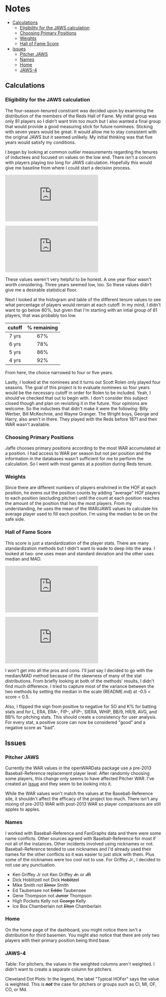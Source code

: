 Notes
================

-   [Calculations](#calculations)
    -   [Eligibility for the JAWS calculation](#eligibility-for-the-jaws-calculation)
    -   [Choosing Primary Positions](#choosing-primary-positions)
    -   [Weights](#weights)
    -   [Hall of Fame Score](#hall-of-fame-score)
-   [Issues](#issues)
    -   [Pitcher JAWS](#pitcher-jaws)
    -   [Names](#names)
    -   [Home](#home)
    -   [JAWS-4](#jaws-4)

Calculations
------------

### Eligibility for the JAWS calculation

The four-season-tenured constraint was decided upon by examining the distribution of the members of the Reds Hall of Fame. My initial group was only 81 players so I didn't want trim too much but I also wanted a final group that would provide a good measuring stick for future nominees. Sticking with seven years would be great. It would allow me to stay consistent with the original JAWS but it seemed unlikely. My initial thinking was that five years would satisfy my conditions.

I began by looking at common outlier measurements regarding the tenures of inductees and focused on values on the low end. There isn't a concern with players playing *too* long for JAWS calculation. Hopefully this would give me baseline from where I could start a decision process.

![\\text{threshold} = \\text{median} - 2\*\\text{MAD} = 3.0696](https://latex.codecogs.com/png.latex?%5Ctext%7Bthreshold%7D%20%3D%20%5Ctext%7Bmedian%7D%20-%202%2A%5Ctext%7BMAD%7D%20%3D%203.0696 "\text{threshold} = \text{median} - 2*\text{MAD} = 3.0696")

![\\text{threshold} = \\text{1st quartile} - 1.5\*\\text{IQR} = 1](https://latex.codecogs.com/png.latex?%5Ctext%7Bthreshold%7D%20%3D%20%5Ctext%7B1st%20quartile%7D%20-%201.5%2A%5Ctext%7BIQR%7D%20%3D%201 "\text{threshold} = \text{1st quartile} - 1.5*\text{IQR} = 1")

These values weren't very helpful to be honest. A one year floor wasn't worth considering. Three years seemed low, too. So these values didn't give me a desirable statistical floor.

Next I looked at the histogram and table of the different tenure values to see what percentage of players would remain at each cutoff. In my mind, I didn't want to go below 80%, but given that I'm starting with an intial group of 81 players, that was probably too low.

| cutoff | % remaining |
|:------:|:-----------:|
|  7 yrs |     67%     |
|  6 yrs |     78%     |
|  5 yrs |     86%     |
|  4 yrs |     92%     |

From here, the choice narrowed to four or five years.

Lastly, I looked at the nominees and it turns out Scott Rolen only played four seasons. The goal of this project is to evaluate nominees so four years would be the necessary cutoff in order for Rolen to be included. Yeah, I should've checked that out to begin with. I don't consider this subject closed though and plan on revisiting it in the future. Your opinions are welcome. So the inductees that didn't make it were the following: Billy Werber, Bill McKechnie, and Wayne Granger. The Wright boys, George and Harry, also aren't in there. They played with the Reds before 1871 and their WAR wasn't available.

### Choosing Primary Positions

Jaffe chooses primary positions according to the most WAR accumulated at a position. I had access to WAR per season but not per position and the information in the databases wasn't sufficient for me to perform the calculation. So I went with most games at a position during Reds tenure.

### Weights

Since there are different numbers of players enshrined in the HOF at each position, he evens out the position counts by adding "average" HOF players to each position (excluding pitcher) until the count at each position reaches the amount of the position that has the most players. From my understanding, he uses the mean of the WAR/JAWS values to calculate his average player used to fill each position. I'm using the median to be on the safe side.

### Hall of Fame Score

This score is just a standardization of the player stats. There are many standardization methods but I didn't want to wade to deep into the area. I looked at two: one uses mean and standard deviation and the other uses median and MAD.

![\\text{score} = \\frac{\\text{player stat value} - \\text{HOF stat median}}{\\text{HOF stat MAD}}](https://latex.codecogs.com/png.latex?%5Ctext%7Bscore%7D%20%3D%20%5Cfrac%7B%5Ctext%7Bplayer%20stat%20value%7D%20-%20%5Ctext%7BHOF%20stat%20median%7D%7D%7B%5Ctext%7BHOF%20stat%20MAD%7D%7D "\text{score} = \frac{\text{player stat value} - \text{HOF stat median}}{\text{HOF stat MAD}}")

![\\text{score} = \\frac{\\text{player stat value} - \\text{HOF stat mean}}{\\text{HOF stat sd}}](https://latex.codecogs.com/png.latex?%5Ctext%7Bscore%7D%20%3D%20%5Cfrac%7B%5Ctext%7Bplayer%20stat%20value%7D%20-%20%5Ctext%7BHOF%20stat%20mean%7D%7D%7B%5Ctext%7BHOF%20stat%20sd%7D%7D "\text{score} = \frac{\text{player stat value} - \text{HOF stat mean}}{\text{HOF stat sd}}")

I won't get into all the pros and cons. I'll just say I decided to go with the median/MAD method because of the skewness of many of the stat distributions. From briefly looking at both of the methods' results, I didn't find much difference. I tried to capture most of the variance between the two methods by setting the median in the scale (README.md) at -0.5 &lt; score &lt; 0.5.

Also, I flipped the sign from positive to negative for SO and K% for batting stats and for L, ERA, ERA-, FIP-, xFIP-, SIERA, WHIP, BB/9, HR/9, AVG, and BB% for pitching stats. This should create a consistency for user analysis. For every stat, a positive score can now be considered "good" and a negative score as "bad".

Issues
------

### Pitcher JAWS

Currently the WAR values in the openWARData package use a pre-2013 Baseball-Reference replacement player level. After randomly choosing some players, this change only seems to have affected Pitcher WAR. I've created an [issue](https://github.com/beanumber/openWARData/issues/11) and they seem to be looking into it.

While the WAR values won't match the values at the Baseball-Reference site, it shouldn't affect the efficacy of the project too much. There isn't any mixing of pre-2013 WAR with post-2013 WAR so player comparisons are still apples to apples.

### Names

I worked with Baseball-Reference and FanGraphs data and there were some name conflicts. Other sources agreed with Baseball-Reference for most if not all of the instances. Other incidents involved using nicknames or not. Baseball-Reference tended to use nicknames and I'd already used their names for the other conflicts so it was easier to just stick with them. Plus some of the nicknames were too cool not to use. For Griffey Jr., I decided to not use any punctuation.

-   Ken Griffey Jr not Ken Griffey ~~Jr.~~ or ~~JR~~
-   Dick Hoblitzell not Dick ~~Hoblitzel~~
-   Mike Smith not ~~Elmer~~ Smith
-   Ed Taubensee not ~~Eddie~~ Taubensee
-   Gene Thompson not ~~Junior~~ Thompson
-   High Pockets Kelly not ~~George~~ Kelly
-   Ice Box Chamberlain not ~~Elton~~ Chamberlain

### Home

On the home page of the dashboard, you might notice there isn't a distribution for third basemen. You might also notice that there are only two players with their primary position being third base.

### JAWS-4

Table: For pitchers, the values in the weighted columns aren't weighted. I didn't want to create a separate column for pitchers.

Cleveland Dot Plots: In the legend, the label "Typical HOFer" says the value is weighted. This is ***not*** the case for pitchers or groups such as CI, MI, OF, CO, or Md.

